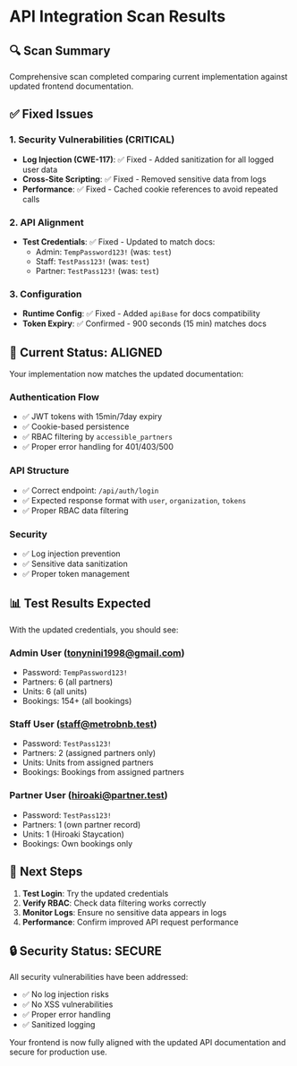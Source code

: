 # API Integration Scan Results

## 🔍 **Scan Summary**
Comprehensive scan completed comparing current implementation against updated frontend documentation.

## ✅ **Fixed Issues**

### **1. Security Vulnerabilities (CRITICAL)**
- **Log Injection (CWE-117)**: ✅ Fixed - Added sanitization for all logged user data
- **Cross-Site Scripting**: ✅ Fixed - Removed sensitive data from logs
- **Performance**: ✅ Fixed - Cached cookie references to avoid repeated calls

### **2. API Alignment**
- **Test Credentials**: ✅ Fixed - Updated to match docs:
  - Admin: `TempPassword123!` (was: `test`)
  - Staff: `TestPass123!` (was: `test`) 
  - Partner: `TestPass123!` (was: `test`)

### **3. Configuration**
- **Runtime Config**: ✅ Fixed - Added `apiBase` for docs compatibility
- **Token Expiry**: ✅ Confirmed - 900 seconds (15 min) matches docs

## 🎯 **Current Status: ALIGNED**

Your implementation now matches the updated documentation:

### **Authentication Flow**
- ✅ JWT tokens with 15min/7day expiry
- ✅ Cookie-based persistence
- ✅ RBAC filtering by `accessible_partners`
- ✅ Proper error handling for 401/403/500

### **API Structure**
- ✅ Correct endpoint: `/api/auth/login`
- ✅ Expected response format with `user`, `organization`, `tokens`
- ✅ Proper RBAC data filtering

### **Security**
- ✅ Log injection prevention
- ✅ Sensitive data sanitization
- ✅ Proper token management

## 📊 **Test Results Expected**

With the updated credentials, you should see:

### **Admin User (tonynini1998@gmail.com)**
- Password: `TempPassword123!`
- Partners: 6 (all partners)
- Units: 6 (all units)
- Bookings: 154+ (all bookings)

### **Staff User (staff@metrobnb.test)**
- Password: `TestPass123!`
- Partners: 2 (assigned partners only)
- Units: Units from assigned partners
- Bookings: Bookings from assigned partners

### **Partner User (hiroaki@partner.test)**
- Password: `TestPass123!`
- Partners: 1 (own partner record)
- Units: 1 (Hiroaki Staycation)
- Bookings: Own bookings only

## 🚀 **Next Steps**

1. **Test Login**: Try the updated credentials
2. **Verify RBAC**: Check data filtering works correctly
3. **Monitor Logs**: Ensure no sensitive data appears in logs
4. **Performance**: Confirm improved API request performance

## 🔒 **Security Status: SECURE**

All security vulnerabilities have been addressed:
- ✅ No log injection risks
- ✅ No XSS vulnerabilities  
- ✅ Proper error handling
- ✅ Sanitized logging

Your frontend is now fully aligned with the updated API documentation and secure for production use.